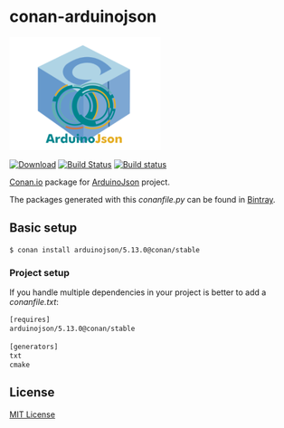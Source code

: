 # conan-arduinojson

![conan-arduinojson image](/images/conan-arduinojson.png)

[![Download](https://api.bintray.com/packages/conan-community/conan/arduinojson%3Aconan/images/download.svg?version=5.13.0%3Astable)](https://bintray.com/conan-community/conan/arduinojson%3Aconan/5.13.0%3Astable/link)
[![Build Status](https://travis-ci.org/danimtb/conan-arduinojson.svg?branch=stable%2F5.13.0)](https://travis-ci.org/danimtb/conan-arduinojson)
[![Build status](https://ci.appveyor.com/api/projects/status/jyeh443gn0l0f3bi/branch/stable/5.13.0?svg=true)](https://ci.appveyor.com/project/danimtb/conan-arduinojson/branch/stable/5.13.0)

[Conan.io](https://conan.io) package for [ArduinoJson](https://github.com/bblanchon/ArduinoJson) project.

The packages generated with this *conanfile.py* can be found in [Bintray](https://bintray.com/conan-community/conan/arduinojson%3Aconan).

## Basic setup

    $ conan install arduinojson/5.13.0@conan/stable

### Project setup

If you handle multiple dependencies in your project is better to add a *conanfile.txt*:

    [requires]
    arduinojson/5.13.0@conan/stable

    [generators]
    txt
    cmake

## License

[MIT License](LICENSE)
